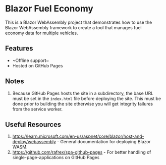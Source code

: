 # Blazor Fuel Economy
This is a Blazor WebAssembly project that demonstrates how to use the Blazor WebAssembly framework to create a tool that manages fuel economy data for multiple vehicles.

## Features
- ~Offline support~
- Hosted on GitHub Pages

## Notes
1. Because GitHub Pages hosts the site in a subdirectory, the base URL must be set in the `index.html` file before deploying the site. This must be done prior to building the site otherwise you will get integrity failures from the service worker.

## Useful Resources
1. https://learn.microsoft.com/en-us/aspnet/core/blazor/host-and-deploy/webassembly - General documentation for deploying Blazor WASM.
2. https://github.com/rafrex/spa-github-pages - For better handling of single-page-applications on GitHub Pages
